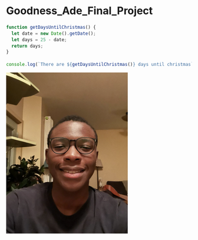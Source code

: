 # Goodness_Ade_Final_Project

```javascript
function getDaysUntilChristmas() {
  let date = new Date().getDate();
  let days = 25 - date;
  return days;
}

console.log(`There are ${getDaysUntilChristmas()} days until christmas`);
```

![Goodness Ade](./images/image.png)
